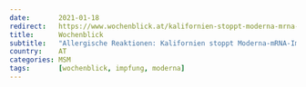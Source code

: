 ```yaml
---
date:       2021-01-18
redirect:   https://www.wochenblick.at/kalifornien-stoppt-moderna-mrna-impfungen-zu-viele-allergische-reaktionen/
title:      Wochenblick
subtitle:   "Allergische Reaktionen: Kalifornien stoppt Moderna-mRNA-Impfung"
country:    AT
categories: MSM
tags:       [wochenblick, impfung, moderna]
---
```

